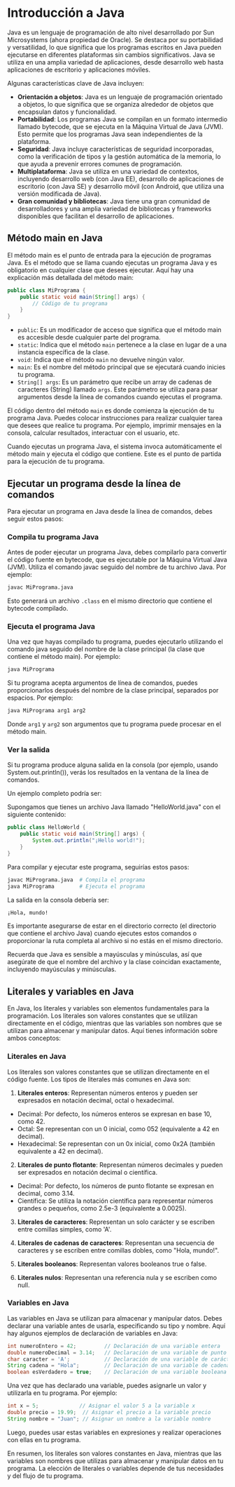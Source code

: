 
# Introducción a Java

Java es un lenguaje de programación de alto nivel desarrollado por Sun Microsystems (ahora propiedad de Oracle). Se destaca por su portabilidad y versatilidad, lo que significa que los programas escritos en Java pueden ejecutarse en diferentes plataformas sin cambios significativos. Java se utiliza en una amplia variedad de aplicaciones, desde desarrollo web hasta aplicaciones de escritorio y aplicaciones móviles.

Algunas características clave de Java incluyen:

- **Orientación a objetos**: Java es un lenguaje de programación orientado a objetos, lo que significa que se organiza alrededor de objetos que encapsulan datos y funcionalidad.
- **Portabilidad**: Los programas Java se compilan en un formato intermedio llamado bytecode, que se ejecuta en la Máquina Virtual de Java (JVM). Esto permite que los programas Java sean independientes de la plataforma.
- **Seguridad**: Java incluye características de seguridad incorporadas, como la verificación de tipos y la gestión automática de la memoria, lo que ayuda a prevenir errores comunes de programación.
- **Multiplataforma**: Java se utiliza en una variedad de contextos, incluyendo desarrollo web (con Java EE), desarrollo de aplicaciones de escritorio (con Java SE) y desarrollo móvil (con Android, que utiliza una versión modificada de Java).
- **Gran comunidad y bibliotecas**: Java tiene una gran comunidad de desarrolladores y una amplia variedad de bibliotecas y frameworks disponibles que facilitan el desarrollo de aplicaciones.

## Método main en Java

El método main es el punto de entrada para la ejecución de programas Java. Es el método que se llama cuando ejecutas un programa Java y es obligatorio en cualquier clase que desees ejecutar. Aquí hay una explicación más detallada del método main:

```java
public class MiPrograma {
    public static void main(String[] args) {
        // Código de tu programa
    }
}
```

- `public`: Es un modificador de acceso que significa que el método main es accesible desde cualquier parte del programa.
- `static`: Indica que el método `main` pertenece a la clase en lugar de a una instancia específica de la clase.
- `void`: Indica que el método `main` no devuelve ningún valor.
- `main`: Es el nombre del método principal que se ejecutará cuando inicies tu programa.
- `String[] args`: Es un parámetro que recibe un array de cadenas de caracteres (String) llamado `args`. Este parámetro se utiliza para pasar argumentos desde la línea de comandos cuando ejecutas el programa.

El código dentro del método `main` es donde comienza la ejecución de tu programa Java. Puedes colocar instrucciones para realizar cualquier tarea que desees que realice tu programa. Por ejemplo, imprimir mensajes en la consola, calcular resultados, interactuar con el usuario, etc.

Cuando ejecutas un programa Java, el sistema invoca automáticamente el método main y ejecuta el código que contiene. Este es el punto de partida para la ejecución de tu programa.

## Ejecutar un programa desde la línea de comandos

Para ejecutar un programa en Java desde la línea de comandos, debes seguir estos pasos:

### Compila tu programa Java
Antes de poder ejecutar un programa Java, debes compilarlo para convertir el código fuente en bytecode, que es ejecutable por la Máquina Virtual Java (JVM). Utiliza el comando javac seguido del nombre de tu archivo Java. Por ejemplo:

```bash
javac MiPrograma.java
```

Esto generará un archivo `.class` en el mismo directorio que contiene el bytecode compilado.

### Ejecuta el programa Java
Una vez que hayas compilado tu programa, puedes ejecutarlo utilizando el comando java seguido del nombre de la clase principal (la clase que contiene el método main). Por ejemplo:

```bash
java MiPrograma
```

Si tu programa acepta argumentos de línea de comandos, puedes proporcionarlos después del nombre de la clase principal, separados por espacios. Por ejemplo:

```bash
java MiPrograma arg1 arg2
```

Donde `arg1` y `arg2` son argumentos que tu programa puede procesar en el método main.

### Ver la salida
Si tu programa produce alguna salida en la consola (por ejemplo, usando System.out.println()), verás los resultados en la ventana de la línea de comandos.

Un ejemplo completo podría ser:

Supongamos que tienes un archivo Java llamado "HelloWorld.java" con el siguiente contenido:

```java
public class HelloWorld {
    public static void main(String[] args) {
        System.out.println("¡Hello world!");
    }
}
```

Para compilar y ejecutar este programa, seguirías estos pasos:

```bash
javac MiPrograma.java  # Compila el programa
java MiPrograma        # Ejecuta el programa
```

La salida en la consola debería ser:

```bash
¡Hola, mundo!
```

Es importante asegurarse de estar en el directorio correcto (el directorio que contiene el archivo Java) cuando ejecutes estos comandos o proporcionar la ruta completa al archivo si no estás en el mismo directorio.

Recuerda que Java es sensible a mayúsculas y minúsculas, así que asegúrate de que el nombre del archivo y la clase coincidan exactamente, incluyendo mayúsculas y minúsculas.

## Literales y variables en Java

En Java, los literales y variables son elementos fundamentales para la programación. Los literales son valores constantes que se utilizan directamente en el código, mientras que las variables son nombres que se utilizan para almacenar y manipular datos. Aquí tienes información sobre ambos conceptos:

### Literales en Java

Los literales son valores constantes que se utilizan directamente en el código fuente. Los tipos de literales más comunes en Java son:

1. **Literales enteros**: Representan números enteros y pueden ser expresados en notación decimal, octal o hexadecimal.
- Decimal: Por defecto, los números enteros se expresan en base 10, como 42.
- Octal: Se representan con un 0 inicial, como 052 (equivalente a 42 en decimal).
- Hexadecimal: Se representan con un 0x inicial, como 0x2A (también equivalente a 42 en decimal).

2. **Literales de punto flotante**: Representan números decimales y pueden ser expresados en notación decimal o científica.
- Decimal: Por defecto, los números de punto flotante se expresan en decimal, como 3.14.
- Científica: Se utiliza la notación científica para representar números grandes o pequeños, como 2.5e-3 (equivalente a 0.0025).

3. **Literales de caracteres**: Representan un solo carácter y se escriben entre comillas simples, como 'A'.

4. **Literales de cadenas de caracteres**: Representan una secuencia de caracteres y se escriben entre comillas dobles, como "Hola, mundo!".

5. **Literales booleanos**: Representan valores booleanos true o false.

6. **Literales nulos**: Representan una referencia nula y se escriben como null.

### Variables en Java

Las variables en Java se utilizan para almacenar y manipular datos. Debes declarar una variable antes de usarla, especificando su tipo y nombre. Aquí hay algunos ejemplos de declaración de variables en Java:

```java
int numeroEntero = 42;         // Declaración de una variable entera
double numeroDecimal = 3.14;   // Declaración de una variable de punto flotante
char caracter = 'A';           // Declaración de una variable de carácter
String cadena = "Hola";        // Declaración de una variable de cadena de caracteres
boolean esVerdadero = true;    // Declaración de una variable booleana
```

Una vez que has declarado una variable, puedes asignarle un valor y utilizarla en tu programa. Por ejemplo:

```java
int x = 5;             // Asignar el valor 5 a la variable x
double precio = 19.99;  // Asignar el precio a la variable precio
String nombre = "Juan"; // Asignar un nombre a la variable nombre
```

Luego, puedes usar estas variables en expresiones y realizar operaciones con ellas en tu programa.

En resumen, los literales son valores constantes en Java, mientras que las variables son nombres que utilizas para almacenar y manipular datos en tu programa. La elección de literales o variables depende de tus necesidades y del flujo de tu programa.
